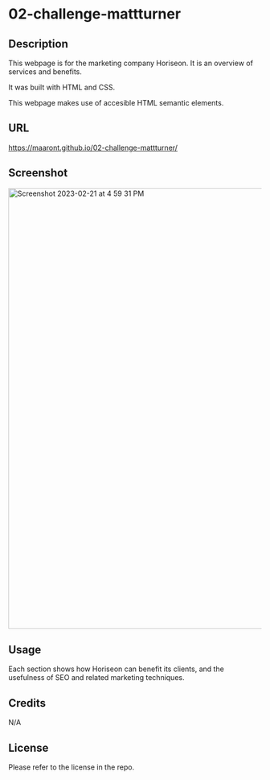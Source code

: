 # 02-challenge-mattturner

## Description

This webpage is for the marketing company Horiseon. It is an overview of services and benefits.

It was built with HTML and CSS.

This webpage makes use of accesible HTML semantic elements.

## URL

https://maaront.github.io/02-challenge-mattturner/

## Screenshot

<img width="875" alt="Screenshot 2023-02-21 at 4 59 31 PM" src="https://user-images.githubusercontent.com/35611834/220468363-36adff5b-5ea3-434f-aff0-e9d087f5ebcf.png">

## Usage

Each section shows how Horiseon can benefit its clients, and the usefulness of SEO and related marketing techniques.

## Credits

N/A

## License

Please refer to the license in the repo.
